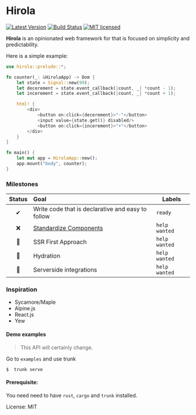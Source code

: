 # Hirola

[![Latest Version](https://img.shields.io/crates/v/hirola.svg)](https://crates.io/crates/hirola)
[![Build Status](https://travis-ci.org/geofmureithi/hirola.svg?branch=master)](https://travis-ci.org/geofmureithi/hirola)
[![MIT licensed](https://img.shields.io/badge/license-MIT-blue.svg)](./LICENSE)

**Hirola** is an opinionated web framework for that is focused on simplicity and predictability.

Here is a simple example:

```rust
use hirola::prelude::*;

fn counter(_: &HirolaApp) -> Dom {
    let state = Signal::new(99);
    let decerement = state.event_callback(|count, _| *count - 1);
    let incerement = state.event_callback(|count, _| *count + 1);

    html! {
        <div>
            <button on:click={decerement}>"-"</button>
            <input value={state.get()} disabled/>
            <button on:click={incerement}>"+"</button>
        </div>
    }
}

fn main() {
    let mut app = HirolaApp::new();
    app.mount("body", counter);
}

```

### Milestones

| Status | Goal                                                                      | Labels        |
| :----: | :------------------------------------------------------------------------ | ------------- |
|   ✔    | Write code that is declarative and easy to follow                         | `ready`       |
|   ❌   | [Standardize Components](https://github.com/geofmureithi/hirola/issues/1) | `help wanted` |
|   🚀   | SSR First Approach                                                        | `help wanted` |
|   🚀   | Hydration                                                                 | `help wanted` |
|   🚀   | Serverside integrations                                                   | `help wanted` |

### Inspiration

- Sycamore/Maple
- Alpine.js
- React.js
- Yew

#### Demo examples

> This API will certainly change.

Go to `examples` and use trunk

```
$  trunk serve
```

#### Prerequisite:

You need need to have `rust`, `cargo` and `trunk` installed.

License: MIT
